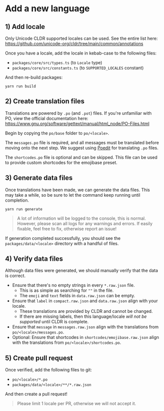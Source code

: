 # Add a new language

## 1) Add locale

Only Unicode CLDR supported locales can be used. See the entire list here:
https://github.com/unicode-org/cldr/tree/main/common/annotations

Once you have a locale, add the locale in kebab-case to the following files:

- `packages/core/src/types.ts` (to `Locale` type)
- `packages/core/src/constants.ts` (to `SUPPORTED_LOCALES` constant)

And then re-build packages:

```shell
yarn run build
```

## 2) Create translation files

Translations are powered by `.po` (and `.pot`) files. If you're unfamiliar with PO, view the
official documentation here: https://www.gnu.org/software/gettext/manual/html_node/PO-Files.html

Begin by copying the `po/base` folder to `po/<locale>`.

The `messages.po` file is required, and all messages must be translated before moving onto the next
step. We suggest using [Poedit](https://poedit.net/) for translating `.po` files.

The `shortcodes.po` file is optional and can be skipped. This file can be used to provide custom
shortcodes for the emojibase preset.

## 3) Generate data files

Once translations have been made, we can generate the data files. This may take a while, so be sure
to let the command keep running until completion.

```
yarn run generate
```

> A lot of information will be logged to the console, this is normal. However, please scan all logs
> for any warnings and errors. If easily fixable, feel free to fix, otherwise report an issue!

If generation completed successfully, you should see the `packages/data/<locale>` directory with a
handful of files.

## 4) Verify data files

Although data files were generated, we should manually verify that the data is correct.

- Ensure that there's no empty strings in every `*.raw.json` file.
  - This is as simple as searching for `""` in the file.
  - The `emoji` and `text` fields in `data.raw.json` can be empty.
- Ensure that `label` in `compact.raw.json` and `data.raw.json` align with your locale.
  - These translations are provided by CLDR and cannot be changed.
  - If there are missing labels, then this language/locale _will not be supported_ until CLDR is
    complete.
- Ensure that `message` in `messages.raw.json` align with the translations from
  `po/<locale>/messages.po`.
- Optional: Ensure that shortcodes in `shortcodes/emojibase.raw.json` align with the translations
  from `po/<locale>/shortcodes.po`.

## 5) Create pull request

Once verified, add the following files to git:

- `po/<locale>/*.po`
- `packages/data/<locale>/**/*.raw.json`

And then create a pull request!

> Please limit 1 locale per PR, otherwise we will not accept it.
